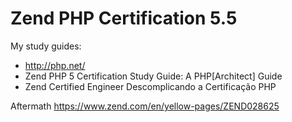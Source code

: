 # Zend PHP Certification 5.5

My study guides:
- http://php.net/
- Zend PHP 5 Certification Study Guide: A PHP[Architect] Guide
- Zend Certified Engineer Descomplicando a Certificação PHP
 
Aftermath
https://www.zend.com/en/yellow-pages/ZEND028625

